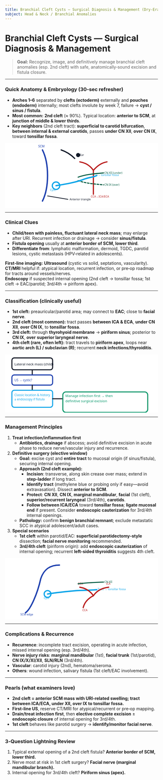 ```yaml
---
title: Branchial Cleft Cysts — Surgical Diagnosis & Management (Dry‑Erase Review)
subject: Head & Neck / Branchial Anomalies
---
```


# Branchial Cleft Cysts — Surgical Diagnosis & Management

> **Goal:** Recognize, image, and definitively manage branchial cleft anomalies (esp. 2nd cleft) with safe, anatomically‑sound excision and fistula closure.

---

### Quick Anatomy & Embryology (30‑sec refresher)
- **Arches 1–6** separated by **clefts (ectoderm)** externally and **pouches (endoderm)** internally; most clefts involute by week 7, failure → **cyst / sinus / fistula**.
- **Most common:** **2nd cleft** (≈ 90%). Typical location: **anterior to SCM**, at **junction of middle & lower thirds**.
- **Key neighbors** (2nd cleft tract): **superficial to carotid bifurcation**, **between internal & external carotids**, passes **under CN XII**, **over CN IX**, toward **tonsillar fossa**.

<!-- Dry‑erase anatomy sketch -->
<svg width="100%" height="380" viewBox="0 0 900 380" xmlns="http://www.w3.org/2000/svg">
  <defs>
    <filter id="f1" x="-20%" y="-20%" width="140%" height="140%">
      <feGaussianBlur in="SourceGraphic" stdDeviation="0.8"/>
    </filter>
  </defs>
  <!-- whiteboard background -->
  <rect x="0" y="0" width="900" height="380" fill="#ffffff"/>
  <!-- SCM -->
  <path d="M220,40 C260,120 260,260 220,340" stroke="#1e40af" stroke-width="8" fill="none" stroke-linecap="round" filter="url(#f1)"/>
  <text x="195" y="25" font-family="Segoe UI" font-size="18" fill="#1e40af">SCM</text>

  <!-- Mandible / ear -->
  <path d="M330,40 C360,50 390,70 410,90" stroke="#111827" stroke-width="7" fill="none" stroke-linecap="round"/>
  <circle cx="430" cy="70" r="12" fill="#111827"/>
  <text x="440" y="75" font-family="Segoe UI" font-size="16" fill="#111827">Ear</text>

  <!-- Carotids bifurcation -->
  <path d="M520,300 C520,250 520,210 520,160" stroke="#b91c1c" stroke-width="7" fill="none" stroke-linecap="round"/>
  <path d="M520,160 C545,130 570,115 600,110" stroke="#b91c1c" stroke-width="7" fill="none" stroke-linecap="round"/>
  <path d="M520,160 C500,130 470,115 440,110" stroke="#b91c1c" stroke-width="7" fill="none" stroke-linecap="round"/>
  <text x="505" y="320" font-family="Segoe UI" font-size="16" fill="#b91c1c">CCA→ICA/ECA</text>

  <!-- CN XII and CN IX (marker style) -->
  <path d="M430,200 C470,185 520,180 580,175" stroke="#065f46" stroke-width="6" fill="none" stroke-linecap="round"/>
  <text x="585" y="180" font-family="Segoe UI" font-size="16" fill="#065f46">CN XII (under)</text>
  <path d="M430,220 C470,235 520,240 580,245" stroke="#065f46" stroke-width="6" fill="none" stroke-dasharray="10 9" stroke-linecap="round"/>
  <text x="585" y="250" font-family="Segoe UI" font-size="16" fill="#065f46">CN IX (over)</text>

  <!-- Typical 2nd cleft cyst + tract -->
  <circle cx="300" cy="250" r="22" fill="none" stroke="#0ea5e9" stroke-width="7"/>
  <text x="265" y="280" font-family="Segoe UI" font-size="16" fill="#0ea5e9">Cyst</text>
  <path d="M300,250 C360,240 420,230 470,210 C500,200 520,200 540,190" stroke="#0ea5e9" stroke-width="8" fill="none" stroke-linecap="round"/>
  <text x="545" y="192" font-family="Segoe UI" font-size="16" fill="#0ea5e9">→ tonsillar fossa</text>

  <!-- Anterior triangle label -->
  <path d="M250,310 L370,330" stroke="#111827" stroke-width="4" stroke-linecap="round"/>
  <text x="380" y="335" font-family="Segoe UI" font-size="16" fill="#111827">Anterior triangle</text>
</svg>

---

### Clinical Clues
- **Child/teen with painless, fluctuant lateral neck mass**; may enlarge after URI. Recurrent infection or drainage → consider **sinus/fistula**.
- **Fistula opening** usually at **anterior border of SCM, lower third**.
- **Differentiate from**: lymphatic malformation, dermoid, TGDC, parotid lesions, cystic metastasis (HPV‑related in adolescents).

**First‑line imaging:** **Ultrasound** (cystic vs solid, septations, vascularity).  
**CT/MRI** helpful if: atypical location, recurrent infection, or pre‑op roadmap for tracts around vessels/nerves.  
**Endoscopy** if suspected internal opening (2nd cleft → tonsillar fossa; 1st cleft → EAC/parotid; 3rd/4th → piriform apex).

---

### Classification (clinically useful)
- **1st cleft:** preauricular/parotid area; may connect to **EAC**; close to **facial nerve**.
- **2nd cleft (most common):** tract passes **between ICA & ECA**, **under CN XII**, **over CN IX**, to **tonsillar fossa**.
- **3rd cleft:** through **thyrohyoid membrane** → **piriform sinus**; posterior to **CN IX**, **over** **superior laryngeal nerve**.
- **4th cleft (rare, often left):** tract travels to **piriform apex**, loops near **aortic arch (L) / subclavian (R)**; recurrent **neck infections/thyroiditis**.

<!-- Dry‑erase algorithm sketch -->
<svg width="100%" height="340" viewBox="0 0 900 340" xmlns="http://www.w3.org/2000/svg">
  <defs>
    <filter id="f2" x="-20%" y="-20%" width="140%" height="140%">
      <feGaussianBlur in="SourceGraphic" stdDeviation="0.7"/>
    </filter>
  </defs>
  <rect x="0" y="0" width="900" height="340" fill="#ffffff"/>
  <!-- boxes -->
  <rect x="40" y="20" width="240" height="70" rx="14" fill="none" stroke="#111827" stroke-width="6"/>
  <text x="55" y="65" font-family="Segoe UI" font-size="20" fill="#111827">Lateral neck mass (child)</text>

  <path d="M160,90 L160,120" stroke="#111827" stroke-width="6" stroke-linecap="round"/>
  <rect x="40" y="120" width="240" height="60" rx="14" fill="none" stroke="#1e40af" stroke-width="6"/>
  <text x="55" y="158" font-family="Segoe UI" font-size="18" fill="#1e40af">US → cystic?</text>

  <path d="M160,180 L160,210" stroke="#111827" stroke-width="6" stroke-linecap="round"/>
  <rect x="40" y="210" width="240" height="100" rx="14" fill="none" stroke="#0ea5e9" stroke-width="6"/>
  <text x="55" y="245" font-family="Segoe UI" font-size="18" fill="#0ea5e9">Classic location &amp; history</text>
  <text x="55" y="270" font-family="Segoe UI" font-size="18" fill="#0ea5e9">± endoscopy if fistula</text>

  <!-- To management -->
  <path d="M280,260 L340,260" stroke="#111827" stroke-width="6" stroke-linecap="round"/>
  <rect x="340" y="220" width="500" height="120" rx="18" fill="none" stroke="#059669" stroke-width="6"/>
  <text x="355" y="250" font-family="Segoe UI" font-size="20" fill="#059669">Manage infection first → then</text>
  <text x="355" y="280" font-family="Segoe UI" font-size="20" fill="#059669">definitive surgical excision</text>
</svg>

---

### Management Principles
1. **Treat infection/inflammation first**  
   - **Antibiotics, drainage** if abscess; avoid definitive excision in acute phase to reduce nerve/vascular injury and recurrence.
2. **Definitive surgery (elective window)**  
   - **Goal:** excise cyst and **entire tract** to mucosal origin (if sinus/fistula), securing internal opening.
   - **Approach (2nd cleft example):**
     - **Incision**: transverse, along skin crease over mass; extend in **step‑ladder** if long tract.
     - **Identify tract** (methylene blue or probing only if easy—avoid extravasation). Dissect **anterior to SCM**.
     - **Protect**: **CN XII**, **CN IX**, **marginal mandibular**, **facial** (1st cleft), **superior/recurrent laryngeal** (3rd/4th), **carotids**.
     - **Follow between ICA/ECA** toward **tonsillar fossa**; **ligate mucosal end** if present. Consider **endoscopic cauterization** for 3rd/4th internal openings.
   - **Pathology:** confirm **benign branchial remnant**; exclude metastatic SCC in atypical adolescent/adult cases.
3. **Special scenarios**
   - **1st cleft** within parotid/EAC: **superficial parotidectomy‑style** dissection; **facial nerve monitoring** recommended.
   - **3rd/4th cleft** (piriform origin): add **endoscopic cauterization** of internal opening; recurrent **left‑sided thyroiditis** suggests 4th cleft.

<!-- Operative corridor sketch -->
<svg width="100%" height="360" viewBox="0 0 900 360" xmlns="http://www.w3.org/2000/svg">
  <rect x="0" y="0" width="900" height="360" fill="#ffffff"/>
  <path d="M120,320 C150,300 190,210 210,120 C230,60 270,40 320,40" stroke="#1e40af" stroke-width="8" fill="none" stroke-linecap="round"/>
  <text x="90" y="335" font-family="Segoe UI" font-size="16" fill="#1e40af">SCM edge</text>

  <circle cx="250" cy="210" r="20" fill="none" stroke="#0ea5e9" stroke-width="7"/>
  <text x="228" y="240" font-family="Segoe UI" font-size="16" fill="#0ea5e9">Cyst</text>

  <path d="M250,210 C310,200 360,195 420,190 C470,188 500,188 540,185" stroke="#0ea5e9" stroke-width="8" fill="none" stroke-linecap="round"/>
  <text x="545" y="188" font-family="Segoe UI" font-size="16" fill="#0ea5e9">Tract → tonsillar fossa</text>

  <path d="M460,290 C470,250 500,230 520,220" stroke="#b91c1c" stroke-width="7" fill="none" stroke-linecap="round"/>
  <text x="455" y="310" font-family="Segoe UI" font-size="16" fill="#b91c1c">CCA</text>
  <path d="M520,220 C540,190 570,175 610,170" stroke="#b91c1c" stroke-width="7" fill="none" stroke-linecap="round"/>
  <path d="M520,220 C500,190 470,175 440,170" stroke="#b91c1c" stroke-width="7" fill="none" stroke-linecap="round"/>
  <text x="595" y="155" font-family="Segoe UI" font-size="16" fill="#b91c1c">ICA</text>
  <text x="430" y="155" font-family="Segoe UI" font-size="16" fill="#b91c1c">ECA</text>

  <path d="M430,150 C470,145 520,142 580,140" stroke="#065f46" stroke-width="6" fill="none" stroke-linecap="round"/>
  <text x="585" y="144" font-family="Segoe UI" font-size="16" fill="#065f46">CN XII</text>
</svg>

---

### Complications & Recurrence
- **Recurrence**: incomplete tract excision, operating in acute infection, missed internal opening (esp. 3rd/4th).
- **Nerve injury risks**: **marginal mandibular** (1st), **facial trunk** (1st/parotid), **CN IX/X/XI/XII**, **SLN/RLN** (3rd/4th).
- **Vascular**: carotid injury (2nd), hematoma/seroma.
- **Others**: wound infection, salivary fistula (1st cleft/EAC involvement).

---

### Pearls (what examiners love)
- **2nd cleft = anterior SCM mass with URI‑related swelling; tract between ICA/ECA, under XII, over IX to tonsillar fossa.**
- **First‑line US**, reserve CT/MRI for atypical/recurrent or pre‑op mapping.
- **Drain/treat infection first**, then **elective complete excision** ± **endoscopic closure** of internal opening for 3rd/4th.
- **1st cleft** behaves like parotid surgery → **identify/monitor facial nerve**.

---

### 3‑Question Lightning Review
1) Typical external opening of a 2nd cleft fistula? **Anterior border of SCM, lower third.**  
2) Nerve most at risk in 1st cleft surgery? **Facial nerve (marginal mandibular branch).**  
3) Internal opening for 3rd/4th cleft? **Piriform sinus (apex).**

